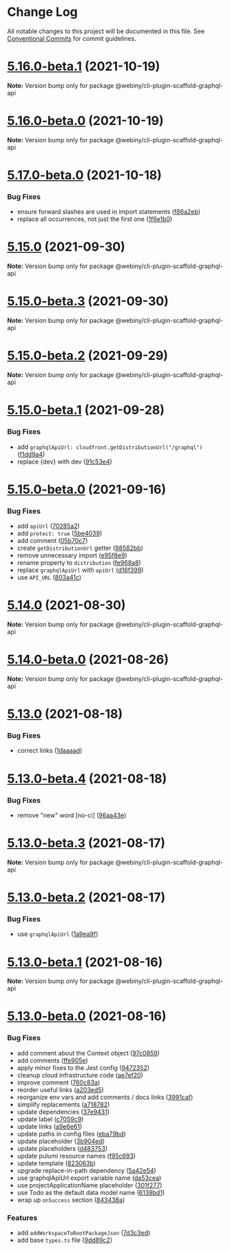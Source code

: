 # Change Log

All notable changes to this project will be documented in this file.
See [Conventional Commits](https://conventionalcommits.org) for commit guidelines.

# [5.16.0-beta.1](https://github.com/webiny/webiny-js/compare/v5.16.0-beta.0...v5.16.0-beta.1) (2021-10-19)

**Note:** Version bump only for package @webiny/cli-plugin-scaffold-graphql-api





# [5.16.0-beta.0](https://github.com/webiny/webiny-js/compare/v5.17.0-beta.0...v5.16.0-beta.0) (2021-10-19)

**Note:** Version bump only for package @webiny/cli-plugin-scaffold-graphql-api





# [5.17.0-beta.0](https://github.com/webiny/webiny-js/compare/v5.15.0...v5.17.0-beta.0) (2021-10-18)


### Bug Fixes

* ensure forward slashes are used in import statements ([f86a2eb](https://github.com/webiny/webiny-js/commit/f86a2ebfd23faf8efc9a6c06d33d766b8d59f269))
* replace all occurrences, not just the first one ([1f6e1b0](https://github.com/webiny/webiny-js/commit/1f6e1b02f655fb230ac68e95f82115f095d9ad99))





# [5.15.0](https://github.com/webiny/webiny-js/compare/v5.15.0-beta.3...v5.15.0) (2021-09-30)

**Note:** Version bump only for package @webiny/cli-plugin-scaffold-graphql-api





# [5.15.0-beta.3](https://github.com/webiny/webiny-js/compare/v5.15.0-beta.2...v5.15.0-beta.3) (2021-09-30)

**Note:** Version bump only for package @webiny/cli-plugin-scaffold-graphql-api





# [5.15.0-beta.2](https://github.com/webiny/webiny-js/compare/v5.15.0-beta.1...v5.15.0-beta.2) (2021-09-29)

**Note:** Version bump only for package @webiny/cli-plugin-scaffold-graphql-api





# [5.15.0-beta.1](https://github.com/webiny/webiny-js/compare/v5.15.0-beta.0...v5.15.0-beta.1) (2021-09-28)


### Bug Fixes

* add `graphqlApiUrl: cloudfront.getDistributionUrl("/graphql")` ([f1dd9a4](https://github.com/webiny/webiny-js/commit/f1dd9a4d5a5446a66506bd5d22401c4891ba1340))
* replace {dev} with dev ([91c53e4](https://github.com/webiny/webiny-js/commit/91c53e43ac74d9fa535caf6fc67eed974b4edfb0))





# [5.15.0-beta.0](https://github.com/webiny/webiny-js/compare/v5.14.0...v5.15.0-beta.0) (2021-09-16)


### Bug Fixes

* add `apiUrl` ([70285a2](https://github.com/webiny/webiny-js/commit/70285a2b462884f7f26a0c4a7f4965a6a3d5d307))
* add `protect: true` ([5be4039](https://github.com/webiny/webiny-js/commit/5be4039ca7328040c6dc5e1f267813b385ff2840))
* add comment ([05b70c7](https://github.com/webiny/webiny-js/commit/05b70c77122fb02653eaa189e4321978edc94cd0))
* create `getDistributionUrl` getter ([98582bb](https://github.com/webiny/webiny-js/commit/98582bbbc03230830aab49fe2d0ca71b940f1c25))
* remove unnecessary import ([e95f8e9](https://github.com/webiny/webiny-js/commit/e95f8e935e8649b42ff9b5764d74aebaeb6b224f))
* rename property to `distribution` ([fe968a8](https://github.com/webiny/webiny-js/commit/fe968a8a56a8e50516884503e53ae1bce58539d5))
* replace `graphqlApiUrl` with `apiUrl` ([d16f399](https://github.com/webiny/webiny-js/commit/d16f39924e457498b11020720f6640f350e6c559))
* use `API_URL` ([803a41c](https://github.com/webiny/webiny-js/commit/803a41c4465af0f20de40ce355e45ed73b281e14))





# [5.14.0](https://github.com/webiny/webiny-js/compare/v5.14.0-beta.0...v5.14.0) (2021-08-30)

**Note:** Version bump only for package @webiny/cli-plugin-scaffold-graphql-api





# [5.14.0-beta.0](https://github.com/webiny/webiny-js/compare/v5.13.0...v5.14.0-beta.0) (2021-08-26)

**Note:** Version bump only for package @webiny/cli-plugin-scaffold-graphql-api





# [5.13.0](https://github.com/webiny/webiny-js/compare/v5.13.0-beta.4...v5.13.0) (2021-08-18)


### Bug Fixes

* correct links ([1daaaad](https://github.com/webiny/webiny-js/commit/1daaaadb2ff4daa13aa559a9e3115772ac91e8c8))





# [5.13.0-beta.4](https://github.com/webiny/webiny-js/compare/v5.13.0-beta.3...v5.13.0-beta.4) (2021-08-18)


### Bug Fixes

* remove "new" word [no-ci] ([96aa43e](https://github.com/webiny/webiny-js/commit/96aa43e45f8188e45fdb2c9e3249b5404b5a79e4))





# [5.13.0-beta.3](https://github.com/webiny/webiny-js/compare/v5.13.0-beta.2...v5.13.0-beta.3) (2021-08-17)

**Note:** Version bump only for package @webiny/cli-plugin-scaffold-graphql-api





# [5.13.0-beta.2](https://github.com/webiny/webiny-js/compare/v5.13.0-beta.1...v5.13.0-beta.2) (2021-08-17)


### Bug Fixes

* use `graphqlApiUrl` ([1a9ea9f](https://github.com/webiny/webiny-js/commit/1a9ea9f4215a4192cee3df4b66b43fc64010df34))





# [5.13.0-beta.1](https://github.com/webiny/webiny-js/compare/v5.13.0-beta.0...v5.13.0-beta.1) (2021-08-16)

**Note:** Version bump only for package @webiny/cli-plugin-scaffold-graphql-api





# [5.13.0-beta.0](https://github.com/webiny/webiny-js/compare/v5.12.0...v5.13.0-beta.0) (2021-08-16)


### Bug Fixes

* add comment about the Context object ([97c0859](https://github.com/webiny/webiny-js/commit/97c085991799086edb4ccb422f48e8839a80bd1a))
* add comments ([ffe905e](https://github.com/webiny/webiny-js/commit/ffe905ebafdfadcd6505e410ef07218a59c9fbac))
* apply minor fixes to the Jest config ([9472352](https://github.com/webiny/webiny-js/commit/9472352599002600d39444b8df236de1abf87cb7))
* cleanup cloud infrastructure code ([ae7ef20](https://github.com/webiny/webiny-js/commit/ae7ef201c4e7403521819c12cb00282a626be831))
* improve comment ([760c83a](https://github.com/webiny/webiny-js/commit/760c83a0bfccde42e8b0a746b88956ae8cc65b25))
* reorder useful links ([a203ed5](https://github.com/webiny/webiny-js/commit/a203ed5ce48d7a5515e600ebea3a6acedad4b64a))
* reorganize env vars and add comments / docs links ([3991caf](https://github.com/webiny/webiny-js/commit/3991caf01b24c8b0b9691fc9332ee6133b22c554))
* simplify replacements ([a718782](https://github.com/webiny/webiny-js/commit/a7187820b96f4c601ec9585e5377faaea0d46e8e))
* update dependencies ([37e9431](https://github.com/webiny/webiny-js/commit/37e9431732929e9528b2e4edb55d676832551ef3))
* update label ([c7059c9](https://github.com/webiny/webiny-js/commit/c7059c9735c45b08ea121a8b097044c293dcf41b))
* update links ([a9e6e61](https://github.com/webiny/webiny-js/commit/a9e6e6185ded42d91edcf7f55d74e7d430aae2ca))
* update paths in config files ([eba79bd](https://github.com/webiny/webiny-js/commit/eba79bdc234e5b29952321d0a078042bd5cef1f1))
* update placeholder ([3b904ed](https://github.com/webiny/webiny-js/commit/3b904ed8d8558f0a79e5da83711cb60fb486b047))
* update placeholders ([d483753](https://github.com/webiny/webiny-js/commit/d4837532765a3f86dd950fd3fe146c39538963c5))
* update pulumi resource names ([f95c693](https://github.com/webiny/webiny-js/commit/f95c69316eb2f0a14184afc698abdc697d7b4784))
* update template ([823063b](https://github.com/webiny/webiny-js/commit/823063b3517259ae7ab302cafa1bb348c5123e0e))
* upgrade replace-in-path dependency ([5a42e54](https://github.com/webiny/webiny-js/commit/5a42e543781378dab57cb5ae1a0c7828d49d42c8))
* use graphqlApiUrl export variable name ([da53cea](https://github.com/webiny/webiny-js/commit/da53cea78140bc9027be151236580d914feab524))
* use projectApplicationName placeholder ([301f277](https://github.com/webiny/webiny-js/commit/301f277b4395051edfb0cdfdacd0f6c0c7d60713))
* use Todo as the default data model name ([6138bd1](https://github.com/webiny/webiny-js/commit/6138bd1fd74ac2039f42e80292bee7945d40d512))
* wrap up `onSuccess` section ([843438a](https://github.com/webiny/webiny-js/commit/843438a1db6f16f08d1155ab82b87bda19cc786d))


### Features

* add `addWorkspaceToRootPackageJson` ([7d3c3ed](https://github.com/webiny/webiny-js/commit/7d3c3ed7d75c2830f1d7b6786aa04af2e197b9a7))
* add base `types.ts` file ([9dd89c2](https://github.com/webiny/webiny-js/commit/9dd89c2b4424572ab8dc03f2a6b06d544a6024e2))
